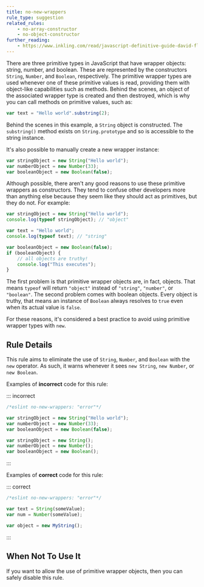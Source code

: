 ```yaml
---
title: no-new-wrappers
rule_type: suggestion
related_rules:
    - no-array-constructor
    - no-object-constructor
further_reading:
    - https://www.inkling.com/read/javascript-definitive-guide-david-flanagan-6th/chapter-3/wrapper-objects
---
```


There are three primitive types in JavaScript that have wrapper objects: string, number, and boolean. These are represented by the constructors `String`, `Number`, and `Boolean`, respectively. The primitive wrapper types are used whenever one of these primitive values is read, providing them with object-like capabilities such as methods. Behind the scenes, an object of the associated wrapper type is created and then destroyed, which is why you can call methods on primitive values, such as:

```js
var text = "Hello world".substring(2);
```

Behind the scenes in this example, a `String` object is constructed. The `substring()` method exists on `String.prototype` and so is accessible to the string instance.

It's also possible to manually create a new wrapper instance:

```js
var stringObject = new String("Hello world");
var numberObject = new Number(33);
var booleanObject = new Boolean(false);
```

Although possible, there aren't any good reasons to use these primitive wrappers as constructors. They tend to confuse other developers more than anything else because they seem like they should act as primitives, but they do not. For example:

```js
var stringObject = new String("Hello world");
console.log(typeof stringObject); // "object"

var text = "Hello world";
console.log(typeof text); // "string"

var booleanObject = new Boolean(false);
if (booleanObject) {
    // all objects are truthy!
    console.log("This executes");
}
```

The first problem is that primitive wrapper objects are, in fact, objects. That means `typeof` will return `"object"` instead of `"string"`, `"number"`, or `"boolean"`. The second problem comes with boolean objects. Every object is truthy, that means an instance of `Boolean` always resolves to `true` even when its actual value is `false`.

For these reasons, it's considered a best practice to avoid using primitive wrapper types with `new`.

## Rule Details

This rule aims to eliminate the use of `String`, `Number`, and `Boolean` with the `new` operator. As such, it warns whenever it sees `new String`, `new Number`, or `new Boolean`.

Examples of **incorrect** code for this rule:

::: incorrect

```js
/*eslint no-new-wrappers: "error"*/

var stringObject = new String("Hello world");
var numberObject = new Number(33);
var booleanObject = new Boolean(false);

var stringObject = new String();
var numberObject = new Number();
var booleanObject = new Boolean();
```

:::

Examples of **correct** code for this rule:

::: correct

```js
/*eslint no-new-wrappers: "error"*/

var text = String(someValue);
var num = Number(someValue);

var object = new MyString();
```

:::

## When Not To Use It

If you want to allow the use of primitive wrapper objects, then you can safely disable this rule.
